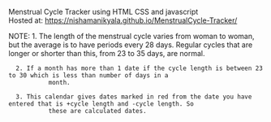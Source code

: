 Menstrual Cycle Tracker using HTML CSS and javascript      
Hosted at: https://nishamanikyala.github.io/MenstrualCycle-Tracker/

NOTE: 1. The length of the menstrual cycle varies from woman to woman, but the average is to have periods every 28 days.
               Regular cycles that are longer or shorter than this, from 23 to 35 days, are normal.
            
      2. If a month has more than 1 date if the cycle length is between 23 to 30 which is less than number of days in a 
               month.
            
      3. This calendar gives dates marked in red from the date you have entered that is +cycle length and -cycle length. So
               these are calculated dates.
